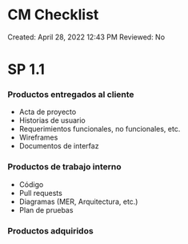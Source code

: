 # CM Checklist

Created: April 28, 2022 12:43 PM
Reviewed: No

# SP 1.1

### Productos entregados al cliente

- Acta de proyecto
- Historias de usuario
- Requerimientos funcionales, no funcionales, etc.
- Wireframes
- Documentos de interfaz

### Productos de trabajo interno

- Código
- Pull requests
- Diagramas (MER, Arquitectura, etc.)
- Plan de pruebas

### Productos adquiridos